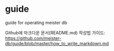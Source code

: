 # guide
guide for operating meister db

Github에 마크다운 문서(README.md) 작성법 가이드: <https://github.com/meister-db/guide/blob/master/how_to_write_markdown.md>  
